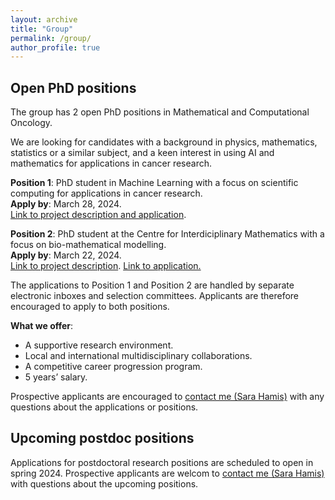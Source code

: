 ```yaml
---
layout: archive
title: "Group"
permalink: /group/
author_profile: true
---
```


## Open PhD positions

<p>The group has 2 open PhD positions in Mathematical and Computational Oncology.</p>

<p>
We are looking for candidates with a background in physics, mathematics, statistics or a similar subject, and a keen interest in using AI and mathematics for applications in cancer research. 
</p>

<p>
<b>Position 1</b>: PhD student in Machine Learning with a focus on scientific computing for applications in cancer research.<br>
<b>Apply by</b>: March 28, 2024.<br>
<a href="https://www.jobb.uu.se/details/?positionId=701887">Link to project description and application</a>.    
</p>

<p>
<b>Position 2</b>: PhD student at the Centre for Interdiciplinary Mathematics with a focus on bio-mathematical modelling.<br>
<b>Apply by</b>: March 22, 2024.<br>
<a href="https://www.math.uu.se/digitalAssets/1078/c_1078262-l_3-k_7-hamis-engblom-sjogren-akerrenogren-integrating-mathematical-models-with-sparse-time-series-data-to.pdf"> Link to project description</a>. <a href="https://www.math.uu.se/the-department/vacant-positions/?positionId=702358"> Link to application.</a>
</p>

<p>
The applications to Position 1 and Position 2 are handled by separate electronic inboxes and selection committees. Applicants are therefore encouraged to apply to both positions. 
</p>

<p>
<b>What we offer</b>: 
  <ul>
  <li>A supportive research environment.</li>
  <li>Local and international multidisciplinary collaborations.</li>
  <li>A competitive career progression program.</li>
  <li>5 years’ salary.</li>
</ul>
</p>

<p>
Prospective applicants are encouraged to <a href="https://sarahamis.github.io/contact/">contact me (Sara Hamis)</a> with any questions about the applications or positions. 
</p>


## Upcoming postdoc positions
<p>Applications for postdoctoral research positions are scheduled to open in spring 2024. Prospective applicants are welcom to <a href="https://sarahamis.github.io/contact/">contact me (Sara Hamis)</a> with questions about the upcoming positions. </p>





